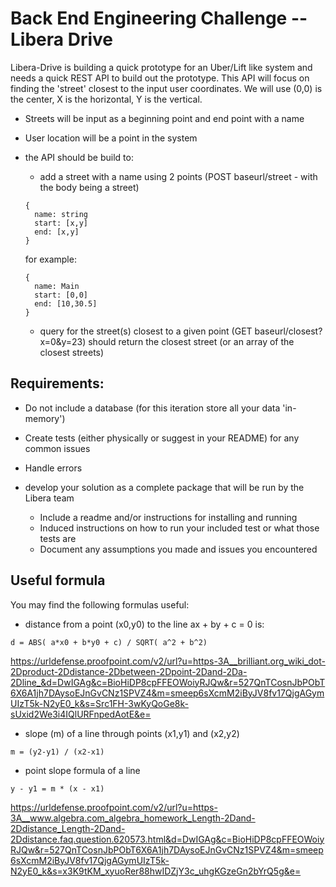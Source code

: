 # Back End Engineering Challenge -- Libera Drive

Libera-Drive is building a quick prototype for an Uber/Lift like system and needs a quick REST API to build out the prototype.  This API will focus on finding the 'street' closest to the input user coordinates.  We will use (0,0) is the center, X is the horizontal, Y is the vertical.  
- Streets will be input as a beginning point and end point with a name
- User location will be a point in the system
- the API should be build to:
  - add a street with a name using 2 points (POST baseurl/street - with the body being a street)
  ```
  { 
    name: string
    start: [x,y]
    end: [x,y]
  }
  ```
  for example: 
  ```
  { 
    name: Main
    start: [0,0]
    end: [10,30.5]
  }
  ```

  - query for the street(s) closest to a given point (GET baseurl/closest?x=0&y=23)
  should return the closest street (or an array of the closest streets)

## Requirements:

- Do not include a database (for this iteration store all your data 'in-memory')
- Create tests (either physically or suggest in your README) for any common issues
- Handle errors 

- develop your solution as a complete package that will be run by the Libera team
  - Include a readme and/or instructions for installing and running
  - Induced instructions on how to run your included test or what those tests are
  - Document any assumptions you made and issues you encountered

## Useful formula
You may find the following formulas useful:

- distance from a point (x0,y0) to the line ax + by + c = 0 is:
```
d = ABS( a*x0 + b*y0 + c) / SQRT( a^2 + b^2)
```
https://urldefense.proofpoint.com/v2/url?u=https-3A__brilliant.org_wiki_dot-2Dproduct-2Ddistance-2Dbetween-2Dpoint-2Dand-2Da-2Dline_&d=DwIGAg&c=BioHiDP8cpFFEOWoiyRJQw&r=527QnTCosnJbPObT6X6A1jh7DAysoEJnGvCNz1SPVZ4&m=smeep6sXcmM2iByJV8fv17QjgAGymUIzT5k-N2yE0_k&s=Src1FH-3wKyQoGe8k-sUxid2We3i4IQlURFnpedAotE&e= 

- slope (m) of a line through points (x1,y1) and (x2,y2)
```
m = (y2-y1) / (x2-x1)
```
- point slope formula of a line
```
y - y1 = m * (x - x1)
```
https://urldefense.proofpoint.com/v2/url?u=https-3A__www.algebra.com_algebra_homework_Length-2Dand-2Ddistance_Length-2Dand-2Ddistance.faq.question.620573.html&d=DwIGAg&c=BioHiDP8cpFFEOWoiyRJQw&r=527QnTCosnJbPObT6X6A1jh7DAysoEJnGvCNz1SPVZ4&m=smeep6sXcmM2iByJV8fv17QjgAGymUIzT5k-N2yE0_k&s=x3K9tKM_xyuoRer88hwIDZjY3c_uhgKGzeGn2bYrQ5g&e= 
